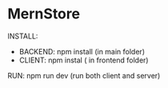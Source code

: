 # MernStore

INSTALL:
- BACKEND: npm install (in main folder)
- CLIENT: npm instal ( in frontend folder)

RUN:
npm run dev (run both client and server)
